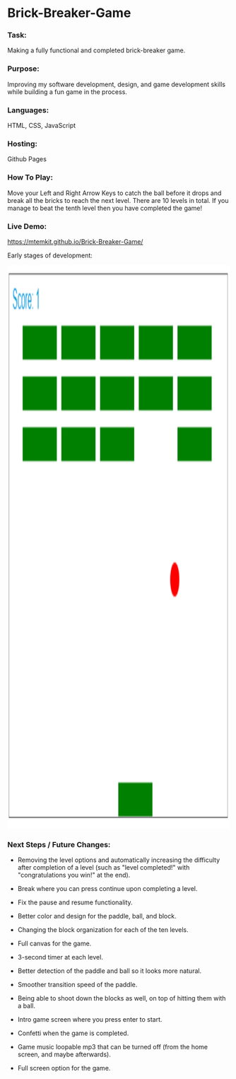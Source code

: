 # Brick-Breaker-Game

### Task:

Making a fully functional and completed brick-breaker game.

### Purpose:

Improving my software development, design, and game development skills while building a fun game in the process.

### Languages:

HTML, CSS, JavaScript

### Hosting:

Github Pages

### How To Play:

Move your Left and Right Arrow Keys to catch the ball before it drops and break all the bricks to reach the next level. There are 10 levels in total. If you manage to beat the tenth level then you have completed the game!

### Live Demo:

https://mtemkit.github.io/Brick-Breaker-Game/ 

Early stages of development:

<p align="left">
  <img src="images/brick-breaker-game.png" width="800" height="1275" title="Cover Letter Generator Page">
</p>

### Next Steps / Future Changes:

- Removing the level options and automatically increasing the difficulty after completion of a level (such as "level completed!" with "congratulations you win!" at the end).

- Break where you can press continue upon completing a level.

- Fix the pause and resume functionality.

- Better color and design for the paddle, ball, and block.

- Changing the block organization for each of the ten levels.

- Full canvas for the game.

- 3-second timer at each level.

- Better detection of the paddle and ball so it looks more natural.

- Smoother transition speed of the paddle.

- Being able to shoot down the blocks as well, on top of hitting them with a ball.

- Intro game screen where you press enter to start.

- Confetti when the game is completed.

- Game music loopable mp3 that can be turned off (from the home screen, and maybe afterwards).

- Full screen option for the game.